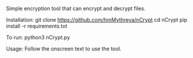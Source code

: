 Simple encryption tool that can encrypt and decrypt files. 

Installation:
git clone https://github.com/hmMythreya/nCrypt
cd nCrypt
pip install -r requirements.txt

To run:
python3 nCrypt.py

Usage:
Follow the onscreen text to use the tool.
